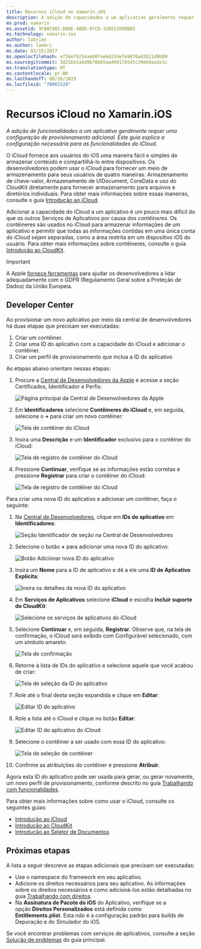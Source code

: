 ```yaml
---
title: Recursos iCloud no Xamarin.iOS
description: A adição de capacidades a um aplicativo geralmente requer uma configuração de provisionamento adicional. Este guia explica a configuração necessária para as funcionalidades do iCloud.
ms.prod: xamarin
ms.assetid: 3CBAC982-D8DE-48DD-97CD-32B551D9DB85
ms.technology: xamarin-ios
author: lobrien
ms.author: laobri
ms.date: 03/15/2017
ms.openlocfilehash: ef36e79254a6d07ae6d23de7e86f6a43b2140b09
ms.sourcegitcommit: 3d21bb1a6d9b78b65aa49917b545c39d44aa3e3c
ms.translationtype: HT
ms.contentlocale: pt-BR
ms.lasthandoff: 08/28/2019
ms.locfileid: "70065528"
---
```

# <a name="icloud-capabilities-in-xamarinios"></a>Recursos iCloud no Xamarin.iOS

_A adição de funcionalidades a um aplicativo geralmente requer uma configuração de provisionamento adicional. Este guia explica a configuração necessária para as funcionalidades do iCloud._

O iCloud fornece aos usuários do iOS uma maneira fácil e simples de armazenar conteúdo e compartilhá-lo entre dispositivos. Os desenvolvedores podem usar o iCloud para fornecer um meio de armazenamento para seus usuários de quatro maneiras: Armazenamento de chave-valor, Armazenamento de UIDocument, CoreData e uso do CloudKit diretamente para fornecer armazenamento para arquivos e diretórios individuais. Para obter mais informações sobre essas maneiras, consulte o guia [Introdução ao iCloud](~/ios/data-cloud/introduction-to-icloud.md).

Adicionar a capacidade do iCloud a um aplicativo é um pouco mais difícil do que os outros Serviços de Aplicativos por causa dos _contêineres_. Os contêineres são usados no iCloud para armazenar informações de um aplicativo e permitir que todas as informações contidas em uma única conta do iCloud sejam separadas, como a área restrita em um dispositivo iOS do usuário. Para obter mais informações sobre contêineres, consulte o guia [Introdução ao CloudKit](~/ios/data-cloud/intro-to-cloudkit.md).

> [!IMPORTANT]
> A Apple [fornece ferramentas](https://developer.apple.com/support/allowing-users-to-manage-data/) para ajudar os desenvolvedores a lidar adequadamente com o GDPR (Regulamento Geral sobre a Proteção de Dados) da União Europeia.

<a name="icloud-developer-center" />

## <a name="developer-center"></a>Developer Center

Ao provisionar um novo aplicativo por meio da central de desenvolvedores há duas etapas que precisam ser executadas:

1. Criar um contêiner.
2. Criar uma ID do aplicativo com a capacidade do iCloud e adicionar o contêiner.
3. Criar um perfil de provisionamento que inclua a ID do aplicativo

As etapas abaixo orientam nessas etapas:

1. Procure a [Central de Desenvolvedores da Apple](https://developer.apple.com/account/) e acesse a seção Certificados, Identificador e Perfis: 
    
     ![Página principal da Central de Desenvolvedores da Apple](icloud-capabilities-images/image22.png)

2. Em **Identificadores** selecione **Contêineres do iCloud** e, em seguida, selecione o **+** para criar um novo contêiner:  
    
    ![Tela de contêiner do iCloud](icloud-capabilities-images/image23.png)

3. Insira uma **Descrição** e um **Identificador** exclusivo para o contêiner do iCloud: 
    
    ![Tela de registro de contêiner do iCloud](icloud-capabilities-images/image24.png)

4. Pressione **Continuar**, verifique se as informações estão corretas e pressione **Registrar** para criar o contêiner do iCloud:  
    
    ![Tela de registro de contêiner do iCloud](icloud-capabilities-images/image25.png)

Para criar uma nova ID do aplicativo e adicionar um contêiner, faça o seguinte:

1. Na [Central de Desenvolvedores](https://developer.apple.com/account/), clique em **IDs do aplicativo** em **Identificadores**: 
    
    ![Seção Identificador de seção na Central de Desenvolvedores](icloud-capabilities-images/image26.png)

2. Selecione o botão **+** para adicionar uma nova ID do aplicativo: 
    
    ![Botão Adicionar nova ID do aplicativo](icloud-capabilities-images/image27.png)

3. Insira um **Nome** para a ID de aplicativo e dê a ele uma **ID de Aplicativo Explícita**:
    
    ![Insira os detalhes da nova ID do aplicativo](icloud-capabilities-images/image28.png)

4. Em **Serviços de Aplicativos** selecione **iCloud** e escolha **Incluir suporte do CloudKit**:
    
    ![Selecione os serviços de aplicativos do iCloud](icloud-capabilities-images/image29.png)

5. Selecione **Continuar** e, em seguida, **Registrar**. Observe que, na tela de confirmação, o iCloud será exibido com Configurável selecionado, com um símbolo amarelo:   
    
    ![Tela de confirmação](icloud-capabilities-images/image30.png)

6. Retorne à lista de IDs do aplicativo e selecione aquele que você acabou de criar: 
    
    ![Tela de seleção da ID do aplicativo](icloud-capabilities-images/image31.png)

7. Role até o final desta seção expandida e clique em **Editar**:
    
    ![Editar ID do aplicativo](icloud-capabilities-images/image32.png)

8. Role a lista até o iCloud e clique no botão **Editar**:  
    
    ![Editar ID do aplicativo do iCloud](icloud-capabilities-images/image33.png)

9. Selecione o contêiner a ser usado com essa ID do aplicativo:  
    
    ![Tela de seleção de contêiner](icloud-capabilities-images/image34.png)

10. Confirme as atribuições do contêiner e pressione **Atribuir**.
 
Agora esta ID do aplicativo pode ser usada para gerar, ou gerar novamente, um novo perfil de provisionamento, conforme descrito no guia [Trabalhando com funcionalidades](~/ios/deploy-test/provisioning/capabilities/index.md). 

Para obter mais informações sobre como usar o iCloud, consulte os seguintes guias:

* [Introdução ao iCloud](~/ios/data-cloud/introduction-to-icloud.md)
* [Introdução ao CloudKit](~/ios/data-cloud/intro-to-cloudkit.md)
* [Introdução ao Seletor de Documentos](~/ios/platform/document-picker.md)

## <a name="next-steps"></a>Próximas etapas
 
A lista a seguir descreve as etapas adicionais que precisam ser executadas:

* Use o namespace do framework em seu aplicativo.
* Adicione os direitos necessários para seu aplicativo. As informações sobre os direitos necessários e como adicioná-los estão detalhadas no guia [Trabalhando com direitos](~/ios/deploy-test/provisioning/entitlements.md).
* Na **Assinatura de Pacote do iOS** do Aplicativo, verifique se a opção **Direitos Personalizados** está definida como **Entitlements.plist**. Esta _não_ é a configuração padrão para builds de Depuração e do Simulador do iOS.

Se você encontrar problemas com serviços de aplicativos, consulte a seção [Solução de problemas](~/ios/deploy-test/provisioning/capabilities/index.md) do guia principal.
